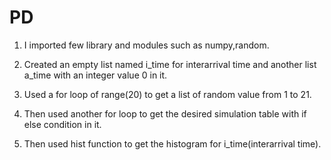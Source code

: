 # PD

1) I imported few library and modules such as numpy,random.

2) Created an empty list named i_time for interarrival time and another list a_time with an integer value 0 in it.

3) Used a for loop of range(20) to get a list of random value from 1 to 21.

4) Then used another for loop to get the desired simulation table with if else condition in it.

5) Then used hist function to get the histogram for i_time(interarrival time). 
